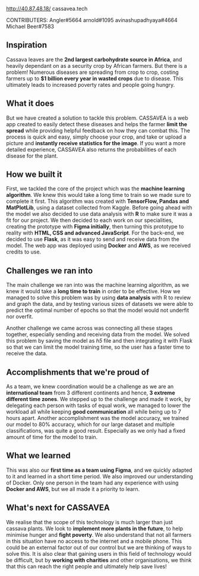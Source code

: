 http://40.87.48.18/
cassavea.tech

CONTRIBUTERS: 
Angler#5664
arnold#1095
avinashupadhyaya#4664
Michael Beer#7583

## Inspiration
Cassava leaves are the **2nd largest carbohydrate source in Africa**, and heavily dependant on as a security crop by African farmers. But there is a problem! Numerous diseases are spreading from crop to crop, costing farmers up to **$1 billion every year in wasted crops** due to disease. This ultimately leads to increased poverty rates and people going hungry.

## What it does
But we have created a solution to tackle this problem. CASSAVEA is a web app created to easily detect these diseases and helps the farmer **limit the spread** while providing helpful feedback on how they can combat this. The process is quick and easy, simply choose your crop, and take or upload a picture and **instantly receive statistics for the image**. If you want a more detailed experience, CASSAVEA also returns the probabilities of each disease for the plant.

## How we built it
First, we tackled the core of the project which was the **machine learning algorithm**. We knew this would take a long time to train so we made sure to complete it first. This algorithm was created with **TensorFlow, Pandas and MatPlotLib**, using a dataset collected from Kaggle. Before going ahead with the model we also decided to use data analysis with **R** to make sure it was a fit for our project. We then decided to each work on our specialities, creating the prototype with **Figma initially**, then turning this prototype to reality with **HTML, CSS and advanced JavaScript**. For the back-end, we decided to use **Flask**, as it was easy to send and receive data from the model. The web app was deployed using **Docker** and **AWS**, as we received credits to use.

## Challenges we ran into
The main challenge we ran into was the machine learning algorithm, as we knew it would take a **long time to train** in order to be effective. How we managed to solve this problem was by using **data analysis** with R to review and graph the data, and by testing various sizes of datasets we were able to predict the optimal number of epochs so that the model would not underfit nor overfit.

Another challenge we came across was connecting all these stages together, especially sending and receiving data from the model. We solved this problem by saving the model as *h5*  file and then integrating it with Flask so that we can limit the model training time, so the user has a faster time to receive the data.

## Accomplishments that we're proud of
As a team, we knew coordination would be a challenge as we are an **international team** from 3 different continents and hence, **3 extreme different time zones**. We stepped up to the challenge and made it work, by delegating each person with tasks of equal work, we managed to lower the workload all while keeping **good communication** all while being up to 7 hours apart. Another accomplishment was the model accuracy, we trained our model to 80% accuracy, which for our large dataset and multiple classifications, was quite a good result. Especially as we only had a fixed amount of time for the model to train.

## What we learned
This was also our **first time as a team using Figma**, and we quickly adapted to it and learned in a short time period. We also improved our understanding of Docker. Only one person in the team had any experience with using **Docker and AWS**, but we all made it a priority to learn. 

## What's next for CASSAVEA
We realise that the scope of this technology is much larger than just cassava plants. We look to **implement more plants in the future**, to help minimise hunger and **fight poverty**. We also understand that not all farmers in this situation have no access to the internet and a mobile phone. This could be an external factor out of our control but we are thinking of ways to solve this. It is also clear that gaining users in this field of technology would be difficult, but by **working with charities** and other organisations, we think that this can reach the right people and ultimately help save lives!
